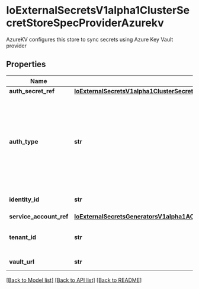 # IoExternalSecretsV1alpha1ClusterSecretStoreSpecProviderAzurekv

AzureKV configures this store to sync secrets using Azure Key Vault provider
## Properties
Name | Type | Description | Notes
------------ | ------------- | ------------- | -------------
**auth_secret_ref** | [**IoExternalSecretsV1alpha1ClusterSecretStoreSpecProviderAzurekvAuthSecretRef**](IoExternalSecretsV1alpha1ClusterSecretStoreSpecProviderAzurekvAuthSecretRef.md) |  | [optional] 
**auth_type** | **str** | Auth type defines how to authenticate to the keyvault service. Valid values are: - \&quot;ServicePrincipal\&quot; (default): Using a service principal (tenantId, kubernetes.clientId, kubernetes.clientSecret) - \&quot;ManagedIdentity\&quot;: Using Managed Identity assigned to the pod (see aad-pod-identity) | [optional] 
**identity_id** | **str** | If multiple Managed Identity is assigned to the pod, you can select the one to be used | [optional] 
**service_account_ref** | [**IoExternalSecretsGeneratorsV1alpha1ACRAccessTokenSpecAuthWorkloadIdentityServiceAccountRef**](IoExternalSecretsGeneratorsV1alpha1ACRAccessTokenSpecAuthWorkloadIdentityServiceAccountRef.md) |  | [optional] 
**tenant_id** | **str** | TenantID configures the Azure Tenant to send requests to. Required for ServicePrincipal auth type. | [optional] 
**vault_url** | **str** | Vault Url from which the secrets to be fetched from. | 

[[Back to Model list]](../README.md#documentation-for-models) [[Back to API list]](../README.md#documentation-for-api-endpoints) [[Back to README]](../README.md)


